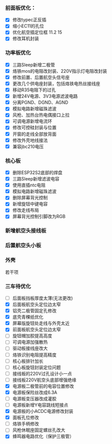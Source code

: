 ### 前面板优化：
- [X] 修改typec正反插
- [X] 缩小EC11的孔位
- [X] 优化航空插定位框  11.2  15
- [X] 修改耳机封装

### 功率板优化
- [X] 三路Sleep新增二极管
- [X] 烙铁mos的电阻改封装、220V指示灯电阻改封装
- [X] 修改前置、后置航空头信号座
- [X] 更改几个供电座封装，包括烙铁电热丝接线座
- [X] 移动R35电阻下的过孔
- [X] 新增24V电源、3V3电源滤波电路
- [X] 分离PGND、DGND、AGND
- [X] 模拟电路新增磁珠滤波
- [X] 风枪、加热台热电偶接口上拉
- [X] 可调电源新增电流环
- [X] 修改可控硅封装与位置
- [X] 开窗的走线全部放背面
- [X] 修改外壳地线接法
- [X] 兼容jbc210电压

### 核心板
- [X] 删除ESP32S2底部的焊盘
- [X] 三路Sleep新增滤波电容
- [X] 使用直插ntc电阻
- [X] 模拟电路新增磁珠滤波
- [X] 删除屏幕背光控制
- [X] 新增旋钮中键电容
- [X] 修改走线布局
- [X] 屏幕背光控制引脚改为RGB

### 新增航空头接线板

### 后置航空头小板

### 外壳
若干项


### 三车待优化
- [ ] 后面板挡板厚度太薄(无法更改)
- [X] 后面板航空头定位边太窄
- [X] 铝壳二极管固定孔修改
- [X] 底壳青稞纸优化
- [X] 屏幕版旋钮处走线与外壳太近
- [X] 前面板航空头定位边太窄
- [ ] 旋钮帽加胶提高高度
- [ ] 可调电源加强散热
- [ ] 驱动板接线座改大
- [ ] 烙铁识别电阻提高精度
- [ ] 核心板排针加长
- [ ] 核心板旋钮封装定位问题
- [ ] 接线板的220V过孔设计小一点
- [ ] 接线板220V航空头底部增强绝缘
- [X] 电源板二极管前的电容位置修改
- [X] 电源板保险丝改成6.3A
- [ ] 电源板变压器改成灌胶
- [ ] 电源板新增Y电容跳线短接点
- [X] 电源板的小ACDC电源修改封装
- [X] 面板孔位修改
- [ ] 烙铁手柄修改
- [ ] 风枪休眠座固定螺丝孔改大
- [X] 蜂鸣器电路优化（保护三极管）

